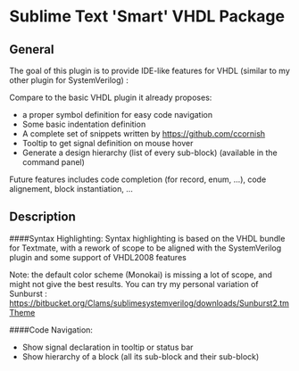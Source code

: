 Sublime Text 'Smart' VHDL Package
==================================


General
-----------

The goal of this plugin is to provide IDE-like features for VHDL (similar to my other plugin for SystemVerilog) :


Compare to the basic VHDL plugin it already proposes:

 - a proper symbol definition for easy code navigation
 - Some basic indentation definition
 - A complete set of snippets written by https://github.com/ccornish
 - Tooltip to get signal definition on mouse hover
 - Generate a design hierarchy (list of every sub-block) (available in the command panel)

Future features includes code completion (for record, enum, ...), code alignement, block instantiation, ...


Description
-----------

####Syntax Highlighting:
Syntax highlighting is based on the VHDL bundle for Textmate, with a rework of scope to be aligned with the SystemVerilog plugin and some support of VHDL2008 features

Note: the default color scheme (Monokai) is missing a lot of scope, and might not give the best results.
You can try my personal variation of Sunburst : https://bitbucket.org/Clams/sublimesystemverilog/downloads/Sunburst2.tmTheme


####Code Navigation:

 * Show signal declaration in tooltip or status bar
 * Show hierarchy of a block (all its sub-block and their sub-block)
